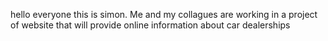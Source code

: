 hello everyone this is simon.
Me and my collagues are working in a project of website 
that will provide online information about 
car dealerships
